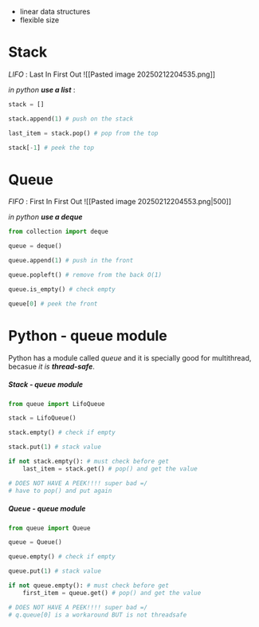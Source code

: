 - linear data structures
- flexible size

# Stack
*LIFO* : Last In First Out
![[Pasted image 20250212204535.png]]

*in python **use a list*** :
```python
stack = []

stack.append(1) # push on the stack

last_item = stack.pop() # pop from the top

stack[-1] # peek the top
```

# Queue
*FIFO* : First In First Out
![[Pasted image 20250212204553.png|500]]

*in python **use a deque*** 
```python
from collection import deque

queue = deque()

queue.append(1) # push in the front

queue.popleft() # remove from the back O(1)

queue.is_empty() # check empty

queue[0] # peek the front
```


# Python - queue module

Python has a module called *queue* and it is specially good for multithread, becasue *it is **thread-safe***.

##### Stack - queue module
```python
from queue import LifoQueue

stack = LifoQueue()

stack.empty() # check if empty

stack.put(1) # stack value

if not stack.empty(): # must check before get
	last_item = stack.get() # pop() and get the value

# DOES NOT HAVE A PEEK!!!! super bad =/
# have to pop() and put again
```

##### Queue - queue module
```python
from queue import Queue

queue = Queue()

queue.empty() # check if empty

queue.put(1) # stack value

if not queue.empty(): # must check before get
	first_item = queue.get() # pop() and get the value

# DOES NOT HAVE A PEEK!!!! super bad =/
# q.queue[0] is a workaround BUT is not threadsafe 
```